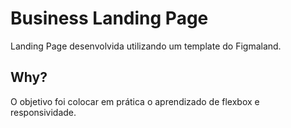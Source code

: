 # Business Landing Page

Landing Page desenvolvida utilizando um template do Figmaland.


## Why?

O objetivo foi colocar em prática o aprendizado de flexbox e responsividade.
